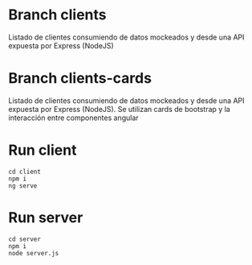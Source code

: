 # Branch clients
Listado de clientes consumiendo de datos mockeados y desde una API expuesta por Express (NodeJS)

# Branch clients-cards
Listado de clientes consumiendo de datos mockeados y desde una API expuesta por Express (NodeJS). Se utilizan cards de bootstrap y la interacción entre componentes angular

# Run client
    cd client
    npm i
    ng serve

# Run server
    cd server
    npm i
    node server.js
